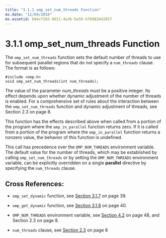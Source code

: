 ```yaml
---
title: "3.1.1 omp_set_num_threads Function"
ms.date: "11/04/2016"
ms.assetid: b94cf2b5-8011-4a3b-ba56-676982642857
---
```

# 3.1.1 omp_set_num_threads Function

The `omp_set_num_threads` function sets the default number of threads to use for subsequent parallel regions that do not specify a `num_threads` clause. The format is as follows:

```
#include <omp.h>
void omp_set_num_threads(int num_threads);
```

The value of the parameter *num_threads* must be a positive integer. Its effect depends upon whether dynamic adjustment of the number of threads is enabled. For a comprehensive set of rules about the interaction between the `omp_set_num_threads` function and dynamic adjustment of threads, see Section 2.3 on page 8.

This function has the effects described above when called from a portion of the program where the `omp_in_parallel` function returns zero. If it is called from a portion of the program where the `omp_in_parallel` function returns a nonzero value, the behavior of this function is undefined.

This call has precedence over the `OMP_NUM_THREADS` environment variable. The default value for the number of threads, which may be established by calling `omp_set_num_threads` or by setting the `OMP_NUM_THREADS` environment variable, can be explicitly overridden on a single **parallel** directive by specifying the `num_threads` clause.

## Cross References:

- `omp_set_dynamic` function, see [Section 3.1.7](../../parallel/openmp/3-1-7-omp-set-dynamic-function.md) on page 39.

- `omp_get_dynamic` function, see [Section 3.1.8](../../parallel/openmp/3-1-8-omp-get-dynamic-function.md) on page 40.

- `OMP_NUM_THREADS` environment variable, see [Section 4.2](../../parallel/openmp/4-2-omp-num-threads.md) on page 48, and Section 2.3 on page 8.

- `num_threads` clause, see [Section 2.3](../../parallel/openmp/2-3-parallel-construct.md) on page 8